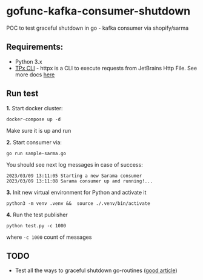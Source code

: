 # gofunc-kafka-consumer-shutdown
POC to test graceful shutdown in go - kafka consumer via shopify/sarma

## Requirements:

- Python 3.x
- [TPx CLI](https://github.com/servicex-sh/httpx#how-to-install) - httpx is a CLI to execute requests from JetBrains Http File. See more docs [here](https://httpx.sh/docs/tutorial-basics/misc)

## Run test

**1.** Start docker cluster:
```
docker-compose up -d
```
Make sure it is up and run

**2.** Start consumer via:
```
go run sample-sarma.go
```
You should see next log messages in case of success:
```
2023/03/09 13:11:05 Starting a new Sarama consumer
2023/03/09 13:11:08 Sarama consumer up and running!...
```

**3.** Init new virtual environment for Python and activate it
```
python3 -m venv .venv &&  source ./.venv/bin/activate
```

**4.** Run the test publisher 
```
python test.py -c 1000 
```
where `-c 1000` count of messages


## TODO

- Test all the ways to graceful shutdown go-routines ([good article](https://www.rudderstack.com/blog/implementing-graceful-shutdown-in-go/))
